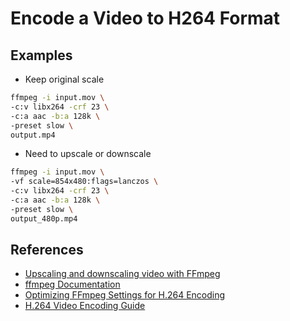 # Encode a Video to H264 Format

## Examples

* Keep original scale

```bash
ffmpeg -i input.mov \
-c:v libx264 -crf 23 \
-c:a aac -b:a 128k \
-preset slow \
output.mp4
```
  
* Need to upscale or downscale

```bash
ffmpeg -i input.mov \
-vf scale=854x480:flags=lanczos \
-c:v libx264 -crf 23 \
-c:a aac -b:a 128k \
-preset slow \
output_480p.mp4
```

## References
* [Upscaling and downscaling video with FFmpeg](https://write.corbpie.com/upscaling-and-downscaling-video-with-ffmpeg/)
* [ffmpeg Documentation](https://ffmpeg.org/ffmpeg.html)
* [Optimizing FFmpeg Settings for H.264 Encoding](https://toxigon.com/optimizing-ffmpeg-settings-for-h264-encoding)
* [H.264 Video Encoding Guide](https://trac.ffmpeg.org/wiki/Encode/H.264)

